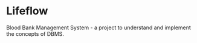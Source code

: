 # Lifeflow
Blood Bank Management System - a project to understand and implement the concepts of DBMS.
